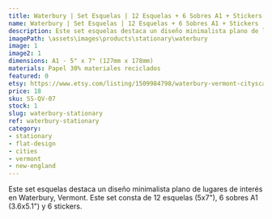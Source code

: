 ```yaml
---
title: Waterbury | Set Esquelas | 12 Esquelas + 6 Sobres A1 + Stickers
name: Waterbury | Set Esquelas | 12 Esquelas + 6 Sobres A1 + Stickers
description: Este set esquelas destaca un diseño minimalista plano de lugares de interés en Waterbury, Vermont. Este set consta de 12 esquelas (5x7"), 6 sobres A1 (3.6x5.1") y 6 stickers.
imagePath: \assets\images\products\stationary\waterbury
image: 1
image2: 1
dimensions: A1 - 5" x 7" (127mm x 178mm)
materials: Papel 30% materiales reciclados
featured: 0
etsy: https://www.etsy.com/listing/1509984798/waterbury-vermont-cityscape-stationary
price: 18
sku: SS-QV-07
stock: 1
slug: waterbury-stationary
ref: waterbury-stationary
category:
- stationary
- flat-design
- cities
- vermont
- new-england
---
```

Este set esquelas destaca un diseño minimalista plano de lugares de interés en Waterbury, Vermont. Este set consta de 12 esquelas (5x7"), 6 sobres A1 (3.6x5.1") y 6 stickers. 
